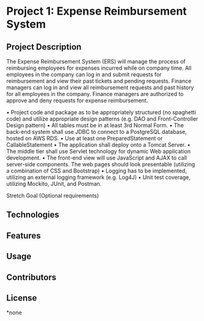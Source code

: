 # Project 1: Expense Reimbursement System
## Project Description
The Expense Reimbursement System (ERS) will manage the process of reimbursing employees for expenses incurred while on company time. All employees in the company can log in and submit requests for reimbursement and view their past tickets and pending requests. Finance managers can log in and view all reimbursement requests and past history for all employees in the company. Finance managers are authorized to approve and deny requests for expense reimbursement.

• Project code and package as to be appropriately structured (no spaghetti code) and utilize appropriate design patterns (e.g. DAO and Front-Controller Design pattern)
• All tables must be in at least 3rd Normal Form.
• The back-end system shall use JDBC to connect to a PostgreSQL database, hosted on AWS RDS.
• Use at least one PreparedStatement or CallableStatement
• The application shall deploy onto a Tomcat Server.
• The middle tier shall use Servlet technology for dynamic Web application development.
• The front-end view will use JavaScript and AJAX to call server-side components. The web pages should look presentable (utilizing a combination of CSS and Bootstrap)
• Logging has to be implemented, utilizing an external logging framework (e.g. Log4J)
• Unit test coverage, utilizing Mockito, JUnit, and Postman.

Stretch Goal (Optional requirements)

## Technologies


## Features

 
 ## Usage


## Contributors


## License
*none
